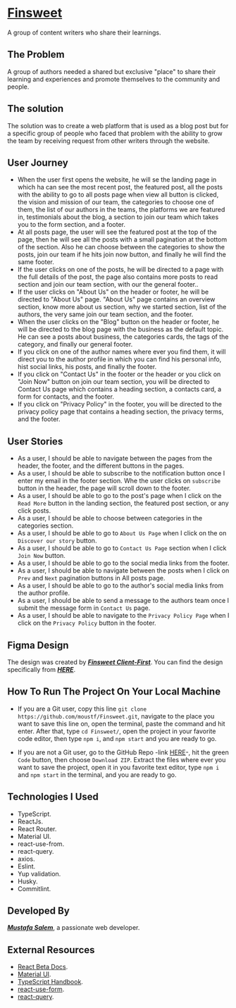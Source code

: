# [Finsweet](https://finsweet-111.firebaseapp.com/)

A group of content writers who share their learnings.

## The Problem

A group of authors needed a shared but exclusive "place" to share their learning and experiences and promote themselves to the community and people.

## The solution

The solution was to create a web platform that is used as a blog post but for a specific group of people who faced that problem with the ability to grow the team by receiving request from other writers through the website.

## User Journey

- When the user first opens the website, he will se the landing page in which ha can see the most recent post, the featured post, all the posts with the ability to go to all posts page when view all button is clicked, the vision and mission of our team, the categories to choose one of them, the list of our authors in the teams, the platforms we are featured in, testimonials about the blog, a section to join our team which takes you to the form section, and a footer.
- At all posts page, the user will see the featured post at the top of the page, then he will see all the posts with a small pagination at the bottom of the section. Also he can choose between the categories to show the posts, join our team if he hits join now button, and finally he will find the same footer.
- If the user clicks on one of the posts, he will be directed to a page with the full details of the post, the page also contains more posts to read section and join our team section, with our the general footer..
- If the user clicks on "About Us" on the header or footer, he will be directed to "About Us" page. "About Us" page contains an overview section, know more about us section, why we started section, list of the authors, the very same join our team section, and the footer.
- When the user clicks on the "Blog" button on the header or footer, he will be directed to the blog page with the business as the default topic. He can see a posts about business, the categories cards, the tags of the category, and finally our general footer.
- If you click on one of the author names where ever you find them, it will direct you to the author profile in which you can find his personal info, hist social links, his posts, and finally the footer.
- If you click on "Contact Us" in the footer or the header or you click on "Join Now" button on join our team section, you will be directed to Contact Us page which contains a heading section, a contacts card, a form for contacts, and the footer.
- If you click on "Privacy Policy" in the footer, you will be directed to the privacy policy page that contains a heading section, the privacy terms, and the footer.

## User Stories

- As a user, I should be able to navigate between the pages from the header, the footer, and the different buttons in the pages.
- As a user, I should be able to subscribe to the notification button once I enter my email in the footer section. Whe the user clicks on `subscribe` button in the header, the page will scroll down to the footer.
- As a user, I should be able to go to the post's page when I click on the `Read More` button in the landing section, the featured post section, or any click posts.
- As a user, I should be able to choose between categories in the categories section.
- As a user, I should be able to go to `About Us Page` when I click on the on `Discover our story` button.
- As a user, I should be able to go to `Contact Us Page` section when I click `Join Now` button.
- As a user, I should be able to go to the social media links from the footer.
- As a user, I should be able to navigate between the posts when I click on `Prev` and `Next` pagination buttons in All posts page.
- As a user, I should be able to go to the author's social media links from the author profile.
- As a user, I should be able to send a message to the authors team once I submit the message form in `Contact Us` page.
- As a user, I should be able to navigate to the `Privacy Policy Page` when I click on the `Privacy Policy` button in the footer.

## Figma Design

The design was created by ***[Finsweet Client-First](https://www.figma.com/@fs_client_first)***.
You can find the design specifically from ***[HERE](https://www.figma.com/community/file/1146743712372485298)***.

## How To Run The Project On Your Local Machine

- If you are a Git user, copy this line `git clone https://github.com/moustf/Finsweet.git`, navigate to the place you want to save this line on, open the terminal, paste the command and hit enter. After that, type `cd Finsweet/`, open the project in your favorite code editor, then type `npm i`, and `npm start` and you are ready to go.

- If you are not a Git user, go to the GitHub Repo -link [HERE](https://github.com/moustf/Finsweet)-, hit the green `Code` button, then choose `Download ZIP`. Extract the files where ever you want to save the project, open it in you favorite text editor, type `npm i` and `npm start` in the terminal, and you are ready to go.

## Technologies I Used

- TypeScript.
- ReactJs.
- React Router.
- Material UI.
- react-use-from.
- react-query.
- axios.
- Eslint.
- Yup validation.
- Husky.
- Commitlint.

## Developed By

***[Mustafa Salem](https://www.linkedin.com/in/moustff/)***, a passionate web developer.

## External Resources

- [React Beta Docs](https://beta.reactjs.org/).
- [Material UI](https://mui.com/material-ui/getting-started/overview/).
- [TypeScript Handbook](https://www.typescriptlang.org/docs/handbook/intro.html).
- [react-use-form](https://react-hook-form.com/get-started/#Quickstart).
- [react-query](https://tanstack.com/query/latest/docs/react/overview).
